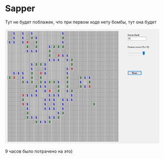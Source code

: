 # Sapper

Тут не будет поблажек, что при первом ходе нету бомбы, тут она будет

![image](Sapper_BmMqzuDXMo.png)

9 часов было потрачено на это)
